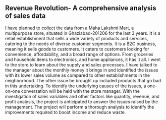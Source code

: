 
## Revenue Revolution- A comprehensive analysis of sales data

I have planned to collect the data from a Maha Lakshmi Mart, a multipurpose store, situated in
Ghaziabad-201206 for the last 3 years. It is a retail establishment that sells a wide variety of
products and services, catering to the needs of diverse customer segments. It is a B2C business,
meaning it sells goods to customers. It caters to customers looking for convenience, affordability,
and a broad range of options. From groceries and household items to electronics, and home
appliances, it has it all. I went to the store to learn about the supply and sales processes. I have
talked to the manager about the monthly money it brings in and identified the issues with its
lower sales volume as compared to other establishments in the neighborhood. The other issue he
brought up included products that go bad in this undertaking. To identify the underlying causes
of the issues, a one-on-one conversation will be held with the store manager. With the
investigation of sales variables and other factors like quantity, revenue, and profit analysis, the
project is anticipated to answer the issues raised by the management. The project will perform a
thorough analysis to identify the improvements required to boost income and reduce waste.
